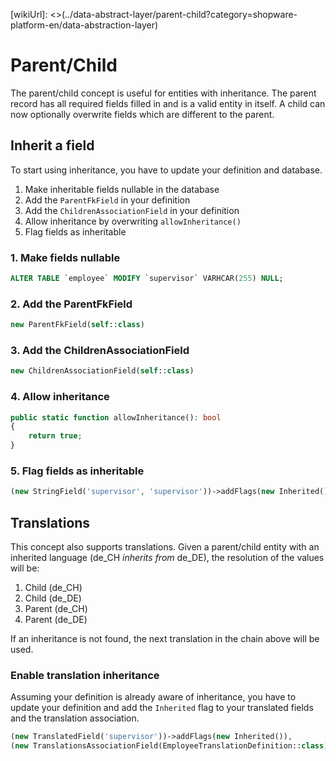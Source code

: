 [wikiUrl]: <>(../data-abstract-layer/parent-child?category=shopware-platform-en/data-abstraction-layer)

# Parent/Child

The parent/child concept is useful for entities with inheritance. The parent 
record has all required fields filled in and is a valid entity in itself. A
child can now optionally overwrite fields which are different to the parent.

## Inherit a field

To start using inheritance, you have to update your definition and database.

1. Make inheritable fields nullable in the database
2. Add the `ParentFkField` in your definition
3. Add the `ChildrenAssociationField` in your definition
4. Allow inheritance by overwriting `allowInheritance()`
5. Flag fields as inheritable

### 1. Make fields nullable

```sql
ALTER TABLE `employee` MODIFY `supervisor` VARHCAR(255) NULL;
```

### 2. Add the ParentFkField

```php
new ParentFkField(self::class)
```

### 3. Add the ChildrenAssociationField

```php
new ChildrenAssociationField(self::class)
```

### 4. Allow inheritance

```php
public static function allowInheritance(): bool
{
    return true;
}
```

### 5. Flag fields as inheritable

```php
(new StringField('supervisor', 'supervisor'))->addFlags(new Inherited())
```

## Translations

This concept also supports translations. Given a parent/child entity with an
inherited language (de_CH *inherits from* de_DE), the resolution of the 
values will be:

1. Child (de_CH)
2. Child (de_DE)
3. Parent (de_CH)
4. Parent (de_DE)

If an inheritance is not found, the next translation in the chain above will
be used.

### Enable translation inheritance

Assuming your definition is already aware of inheritance, you have to update
your definition and add the `Inherited` flag to your translated fields and
the translation association.

```php
(new TranslatedField('supervisor'))->addFlags(new Inherited()),
(new TranslationsAssociationField(EmployeeTranslationDefinition::class))->addFlags(new Inherited()),
```
